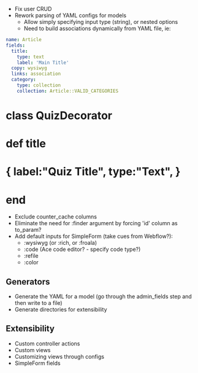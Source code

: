 
* Fix user CRUD
* Rework parsing of YAML configs for models
  * Allow simply specifying input type (string), or nested options
  * Need to build associations dynamically from YAML file, ie:

```yaml
name: Article
fields:
  title:
    type: text
    label: 'Main Title'
  copy: wysiwyg
  links: association
  category:
    type: collection
    collection: Article::VALID_CATEGORIES

```  


# class QuizDecorator
#   def title
#     { label:"Quiz Title", type:"Text", }
#   end


* Exclude counter_cache columns
* Eliminate the need for :finder argument by forcing 'id' column as to_param?
* Add default inputs for SimpleForm (take cues from Webflow?):
  * :wysiwyg (or :rich, or :froala)
  * :code (Ace code editor? - specify code type?)
  * :refile
  * :color

## Generators
* Generate the YAML for a model (go through the admin_fields step and then write to a file)
* Generate directories for extensibility

## Extensibility
* Custom controller actions
* Custom views
* Customizing views through configs
* SimpleForm fields
